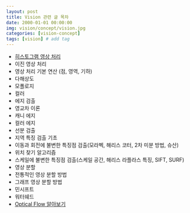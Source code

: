 ```yaml
---
layout: post
title: Vision 관련 글 목차   
date: 2000-01-01 00:00:00
img: vision/concept/vision.jpg
categories: [vision-concept] 
tags: [vision] # add tag
---
```


- [히스토그램 영상 처리](https://gaussian37.github.io/vision-concept-histogram/)
- 이진 영상 처리
- 영상 처리 기본 연산 (점, 영역, 기하)
- 다해상도
- 모폴로지
- 컬러
- 에지 검출 
- 영교차 이론
- 캐니 에지
- 컬러 에지
- 선분 검출
- 지역 특징 검출 기초
- 이동과 회전에 불변한 특징점 검출(모라벡, 해리스 코터, 2차 미분 방법, 슈산)
- 위치 찾기 알고리즘
- 스케일에 불변한 특징점 검출(스케일 공간, 해리스 라플라스 특징, SIFT, SURF)
- 영상 분할
- 전통적인 영상 분할 방법
- 그래프 영상 분할 방법
- 민시프트
- 워터쉐드
- [Optical Flow 알아보기](https://gaussian37.github.io/vision-concept-optical_flow/)
